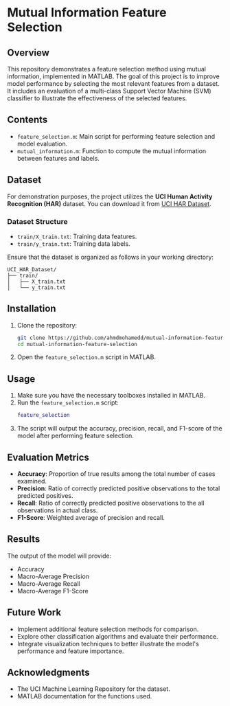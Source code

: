 # Mutual Information Feature Selection

## Overview
This repository demonstrates a feature selection method using mutual information, implemented in MATLAB. The goal of this project is to improve model performance by selecting the most relevant features from a dataset. It includes an evaluation of a multi-class Support Vector Machine (SVM) classifier to illustrate the effectiveness of the selected features.

## Contents
- `feature_selection.m`: Main script for performing feature selection and model evaluation.
- `mutual_information.m`: Function to compute the mutual information between features and labels.

## Dataset
For demonstration purposes, the project utilizes the **UCI Human Activity Recognition (HAR)** dataset. You can download it from [UCI HAR Dataset](https://archive.ics.uci.edu/ml/datasets/human+activity+recognition+using+smartphones).

### Dataset Structure
- `train/X_train.txt`: Training data features.
- `train/y_train.txt`: Training data labels.

Ensure that the dataset is organized as follows in your working directory:
```
UCI_HAR_Dataset/
├── train/
│   ├── X_train.txt
│   └── y_train.txt
```

## Installation
1. Clone the repository:
   ```bash
   git clone https://github.com/ahmdmohamedd/mutual-information-feature-selection.git
   cd mutual-information-feature-selection
   ```
2. Open the `feature_selection.m` script in MATLAB.

## Usage
1. Make sure you have the necessary toolboxes installed in MATLAB.
2. Run the `feature_selection.m` script:
   ```matlab
   feature_selection
   ```
3. The script will output the accuracy, precision, recall, and F1-score of the model after performing feature selection.

## Evaluation Metrics
- **Accuracy**: Proportion of true results among the total number of cases examined.
- **Precision**: Ratio of correctly predicted positive observations to the total predicted positives.
- **Recall**: Ratio of correctly predicted positive observations to the all observations in actual class.
- **F1-Score**: Weighted average of precision and recall.

## Results
The output of the model will provide:
- Accuracy
- Macro-Average Precision
- Macro-Average Recall
- Macro-Average F1-Score

## Future Work
- Implement additional feature selection methods for comparison.
- Explore other classification algorithms and evaluate their performance.
- Integrate visualization techniques to better illustrate the model's performance and feature importance.

## Acknowledgments
- The UCI Machine Learning Repository for the dataset.
- MATLAB documentation for the functions used.
```
